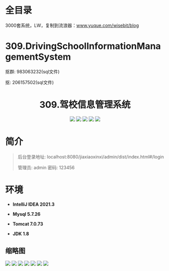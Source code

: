 # 全目录

3000套系统，LW，复制到流浪器：www.yuque.com/wisebit/blog


# 309.DrivingSchoolInformationManagementSystem

<p>抠群: 983063232(sql文件)</p>
<p>抠: 206157502(sql文件)</p>

<p><h1 align="center">309.驾校信息管理系统</h1></p>


<p align="center">
	<img src="https://img.shields.io/badge/jdk-1.8-orange.svg"/>
    <img src="https://img.shields.io/badge/spring-5.x-lightgrey.svg"/>
    <img src="https://img.shields.io/badge/springmvc-3.x-blue.svg"/>
    <img src="https://img.shields.io/badge/mybatis-5.x-yellow.svg"/>
    <img src="https://img.shields.io/badge/vue-3.x-blue.svg"/>
</p>

# 简介
>
> 
>
> 后台登录地址: localhost:8080/jiaxiaoxinxi/admin/dist/index.html#/login
>
> 管理员: admin 密码: 123456


# 环境

- <b>IntelliJ IDEA 2021.3</b>

- <b>Mysql 5.7.26</b>

- <b>Tomcat 7.0.73</b>

- <b>JDK 1.8</b>

## 缩略图

![](https://bitwise.oss-cn-heyuan.aliyuncs.com/2024/9/10/8730100a-0d29-462a-b06d-1b1380db23d6.png)
![](https://bitwise.oss-cn-heyuan.aliyuncs.com/2024/9/10/29707375-08fb-4f2c-a2a2-73ae8aafe050.png)
![](https://bitwise.oss-cn-heyuan.aliyuncs.com/2024/9/10/a2393f51-eb80-4020-84e6-8c56c4c95661.png)
![](https://bitwise.oss-cn-heyuan.aliyuncs.com/2024/9/10/945e08e2-f64b-454b-9f6b-bc37d2b85c3e.png)
![](https://bitwise.oss-cn-heyuan.aliyuncs.com/2024/9/10/d2bce8b3-211b-4fbe-bf53-037e86b5ecad.png)
![](https://bitwise.oss-cn-heyuan.aliyuncs.com/2024/9/10/8227cb77-34c4-4328-b5c9-214d40699e6c.png)
![](https://bitwise.oss-cn-heyuan.aliyuncs.com/2024/9/10/1c5adbeb-6470-4289-a49a-031140d2a6e9.png)



